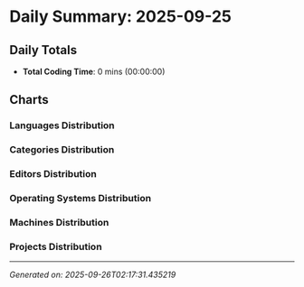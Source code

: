 # Daily Summary: 2025-09-25

## Daily Totals
- **Total Coding Time**: 0 mins (00:00:00)

## Charts

### Languages Distribution

### Categories Distribution

### Editors Distribution

### Operating Systems Distribution

### Machines Distribution

### Projects Distribution

---
*Generated on: 2025-09-26T02:17:31.435219*
